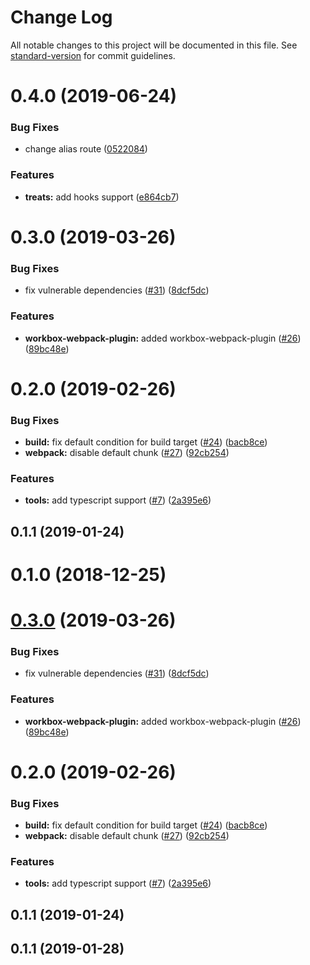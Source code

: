 # Change Log

All notable changes to this project will be documented in this file. See [standard-version](https://github.com/conventional-changelog/standard-version) for commit guidelines.

<a name="0.4.0"></a>
# 0.4.0 (2019-06-24)


### Bug Fixes

* change alias route ([0522084](https://github.com/tokopedia/treats/commit/0522084))


### Features

* **treats:** add hooks support ([e864cb7](https://github.com/tokopedia/treats/commit/e864cb7))



<a name="0.3.0"></a>
# 0.3.0 (2019-03-26)


### Bug Fixes

* fix vulnerable dependencies ([#31](https://github.com/tokopedia/treats/issues/31)) ([8dcf5dc](https://github.com/tokopedia/treats/commit/8dcf5dc))


### Features

* **workbox-webpack-plugin:** added workbox-webpack-plugin ([#26](https://github.com/tokopedia/treats/issues/26)) ([89bc48e](https://github.com/tokopedia/treats/commit/89bc48e))



<a name="0.2.0"></a>
# 0.2.0 (2019-02-26)


### Bug Fixes

* **build:** fix default condition for build target ([#24](https://github.com/tokopedia/treats/issues/24)) ([bacb8ce](https://github.com/tokopedia/treats/commit/bacb8ce))
* **webpack:** disable default chunk ([#27](https://github.com/tokopedia/treats/issues/27)) ([92cb254](https://github.com/tokopedia/treats/commit/92cb254))


### Features

* **tools:** add typescript support ([#7](https://github.com/tokopedia/treats/issues/7)) ([2a395e6](https://github.com/tokopedia/treats/commit/2a395e6))



<a name="0.1.1"></a>
## 0.1.1 (2019-01-24)



<a name="0.1.0"></a>
# 0.1.0 (2018-12-25)



<a name="0.3.0"></a>
# [0.3.0](https://github.com/tokopedia/treats/compare/v0.2.0...v0.3.0) (2019-03-26)


### Bug Fixes

* fix vulnerable dependencies ([#31](https://github.com/tokopedia/treats/issues/31)) ([8dcf5dc](https://github.com/tokopedia/treats/commit/8dcf5dc))


### Features

* **workbox-webpack-plugin:** added workbox-webpack-plugin ([#26](https://github.com/tokopedia/treats/issues/26)) ([89bc48e](https://github.com/tokopedia/treats/commit/89bc48e))



<a name="0.2.0"></a>
# 0.2.0 (2019-02-26)


### Bug Fixes

* **build:** fix default condition for build target ([#24](https://github.com/tokopedia/treats/issues/24)) ([bacb8ce](https://github.com/tokopedia/treats/commit/bacb8ce))
* **webpack:** disable default chunk ([#27](https://github.com/tokopedia/treats/issues/27)) ([92cb254](https://github.com/tokopedia/treats/commit/92cb254))


### Features

* **tools:** add typescript support ([#7](https://github.com/tokopedia/treats/issues/7)) ([2a395e6](https://github.com/tokopedia/treats/commit/2a395e6))



<a name="0.1.1"></a>
## 0.1.1 (2019-01-24)



<a name="0.1.1"></a>
## 0.1.1 (2019-01-28)
